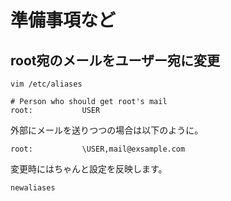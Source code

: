 # 準備事項など

## root宛のメールをユーザー宛に変更

```
vim /etc/aliases
```

```
# Person who should get root's mail
root:           USER
```

外部にメールを送りつつの場合は以下のように。

```
root:           \USER,mail@exsample.com
```

変更時にはちゃんと設定を反映します。

```
newaliases
```

